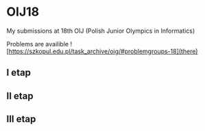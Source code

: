 # OIJ18
My submissions at 18th OIJ (Polish Junior Olympics in Informatics)

Problems are availible ![https://szkopul.edu.pl/task_archive/oig/#problemgroups-18](there)

## I etap
## II etap
## III etap 
